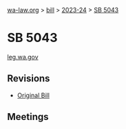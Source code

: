 [wa-law.org](/) > [bill](/bill/) > [2023-24](/bill/2023-24/) > [SB 5043](/bill/2023-24/sb/5043/)

# SB 5043
[leg.wa.gov](https://app.leg.wa.gov/billsummary?BillNumber=5043&Year=2023&Initiative=false)

## Revisions
* [Original Bill](1/)

## Meetings